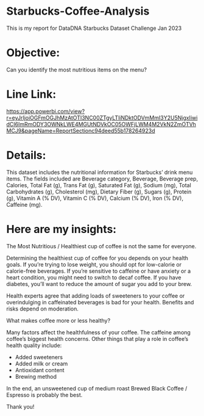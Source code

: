 # Starbucks-Coffee-Analysis
This is my report for DataDNA Starbucks Dataset Challenge Jan 2023

# Objective:
Can you identify the most nutritious items on the menu?

# Line Link:

https://app.powerbi.com/view?r=eyJrIjoiOGFmOGJhMzAtOTI3NC00ZTgyLTliNDktODVmMmI3Y2U5NjgxIiwidCI6ImRmODY3OWNkLWE4MGUtNDVkOC05OWFjLWM4M2VkN2ZmOTVhMCJ9&pageName=ReportSectionc94deed55b178264923d

# Details:
This dataset includes the nutritional information for Starbucks’ drink menu items.
The fields included are Beverage category, Beverage, Beverage prep, Calories, Total Fat (g), Trans Fat (g), Saturated Fat (g), Sodium (mg), Total Carbohydrates (g), Cholesterol (mg), Dietary Fiber (g), Sugars (g), Protein (g), Vitamin A (% DV), Vitamin C (% DV), Calcium (% DV), Iron (% DV), Caffeine (mg).

# Here are my insights:

The Most Nutritious / Healthiest cup of coffee is not the same for everyone.

Determining the healthiest cup of coffee for you depends on your health goals. If you’re trying to lose weight, you should opt for low-calorie or calorie-free beverages.
If you’re sensitive to caffeine or have anxiety or a heart condition, you might need to switch to decaf coffee.
If you have diabetes, you’ll want to reduce the amount of sugar you add to your brew.

Health experts agree that adding loads of sweeteners to your coffee or overindulging in caffeinated beverages is bad for your health. Benefits and risks depend on moderation.

What makes coffee more or less healthy?

Many factors affect the healthfulness of your coffee. The caffeine among coffee’s biggest health concerns. Other things that play a role in coffee’s health quality include:

- Added sweeteners
- Added milk or cream
- Antioxidant content
- Brewing method

In the end, an unsweetened cup of medium roast Brewed Black Coffee / Espresso is probably the best.

Thank you!
